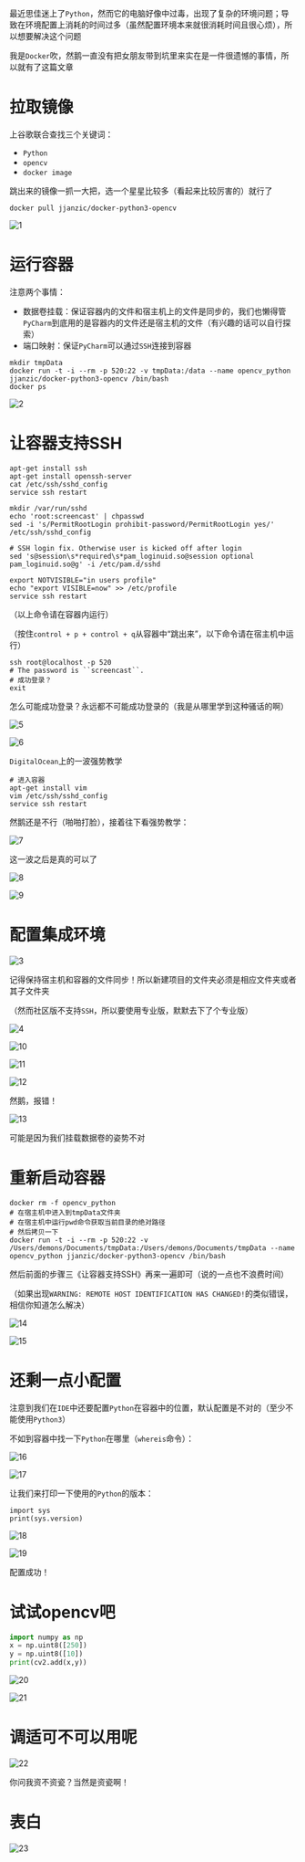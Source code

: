 最近思佳迷上了`Python`，然而它的电脑好像中过毒，出现了复杂的环境问题；导致在环境配置上消耗的时间过多（虽然配置环境本来就很消耗时间且很心烦），所以想要解决这个问题

我是`Docker`吹，然鹅一直没有把女朋友带到坑里来实在是一件很遗憾的事情，所以就有了这篇文章

# 拉取镜像 #

上谷歌联合查找三个关键词：

+ `Python`
+ `opencv`
+ `docker image`

跳出来的镜像一抓一大把，选一个星星比较多（看起来比较厉害的）就行了

```shell
docker pull jjanzic/docker-python3-opencv
```

![1](1.jpg)

# 运行容器 #

注意两个事情：

+ 数据卷挂载：保证容器内的文件和宿主机上的文件是同步的，我们也懒得管`PyCharm`到底用的是容器内的文件还是宿主机的文件（有兴趣的话可以自行探索）
+ 端口映射：保证`PyCharm`可以通过`SSH`连接到容器

```shell
mkdir tmpData
docker run -t -i --rm -p 520:22 -v tmpData:/data --name opencv_python jjanzic/docker-python3-opencv /bin/bash
docker ps
```

![2](2.jpg)

# 让容器支持SSH #

```shell
apt-get install ssh
apt-get install openssh-server
cat /etc/ssh/sshd_config
service ssh restart

mkdir /var/run/sshd
echo 'root:screencast' | chpasswd
sed -i 's/PermitRootLogin prohibit-password/PermitRootLogin yes/' /etc/ssh/sshd_config

# SSH login fix. Otherwise user is kicked off after login
sed 's@session\s*required\s*pam_loginuid.so@session optional pam_loginuid.so@g' -i /etc/pam.d/sshd

export NOTVISIBLE="in users profile"
echo "export VISIBLE=now" >> /etc/profile
service ssh restart
```

（以上命令请在容器内运行）

（按住`control + p + control + q`从容器中“跳出来”，以下命令请在宿主机中运行）

```shell
ssh root@localhost -p 520
# The password is ``screencast``.
# 成功登录？
exit
```

怎么可能成功登录？永远都不可能成功登录的（我是从哪里学到这种骚话的啊）

![5](5.jpg)

![6](6.jpg)

`DigitalOcean`上的一波强势教学

```shell
# 进入容器
apt-get install vim
vim /etc/ssh/sshd_config
service ssh restart
```

然鹅还是不行（啪啪打脸），接着往下看强势教学：

![7](7.jpg)

这一波之后是真的可以了

![8](8.jpg)

![9](9.jpg)

# 配置集成环境 #

![3](3.jpg)

记得保持宿主机和容器的文件同步！所以新建项目的文件夹必须是相应文件夹或者其子文件夹

（然而社区版不支持`SSH`，所以要使用专业版，默默去下了个专业版）

![4](4.jpg)

![10](10.jpg)

![11](11.jpg)

![12](12.jpg)

然鹅，报错！

![13](13.jpg)

可能是因为我们挂载数据卷的姿势不对

# 重新启动容器 #

```shell
docker rm -f opencv_python
# 在宿主机中进入到tmpData文件夹
# 在宿主机中运行pwd命令获取当前目录的绝对路径
# 然后拷贝一下
docker run -t -i --rm -p 520:22 -v /Users/demons/Documents/tmpData:/Users/demons/Documents/tmpData --name opencv_python jjanzic/docker-python3-opencv /bin/bash
```

然后前面的步骤三《让容器支持SSH》再来一遍即可（说的一点也不浪费时间）

（如果出现`WARNING: REMOTE HOST IDENTIFICATION HAS CHANGED!`的类似错误，相信你知道怎么解决）

![14](14.jpg)

![15](15.jpg)

# 还剩一点小配置 #

注意到我们在`IDE`中还要配置`Python`在容器中的位置，默认配置是不对的（至少不能使用`Python3`）

不如到容器中找一下`Python`在哪里（`whereis`命令）：

![16](16.jpg)

![17](17.jpg)

让我们来打印一下使用的`Python`的版本：

```shell
import sys
print(sys.version)
```

![18](18.jpg)

![19](19.jpg)

配置成功！

# 试试opencv吧 #

```python
import numpy as np
x = np.uint8([250])
y = np.uint8([10])
print(cv2.add(x,y))
```

![20](20.jpg)

![21](21.jpg)

# 调适可不可以用呢 #

![22](22.jpg)

你问我资不资瓷？当然是资瓷啊！

# 表白 #

![23](23.jpg)
